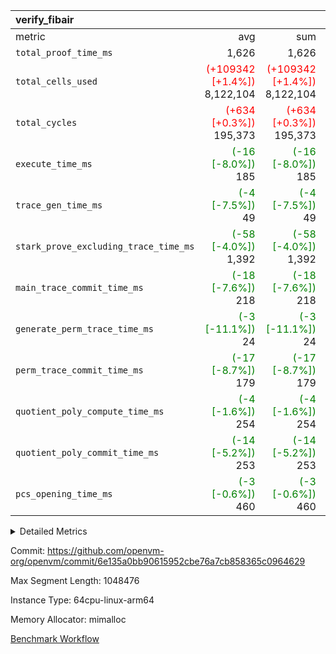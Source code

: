 | verify_fibair |||||
|:---|---:|---:|---:|---:|
|metric|avg|sum|max|min|
| `total_proof_time_ms ` |  1,626 |  1,626 |  1,626 |  1,626 |
| `total_cells_used    ` | <span style='color: red'>(+109342 [+1.4%])</span> 8,122,104 | <span style='color: red'>(+109342 [+1.4%])</span> 8,122,104 | <span style='color: red'>(+109342 [+1.4%])</span> 8,122,104 | <span style='color: red'>(+109342 [+1.4%])</span> 8,122,104 |
| `total_cycles        ` | <span style='color: red'>(+634 [+0.3%])</span> 195,373 | <span style='color: red'>(+634 [+0.3%])</span> 195,373 | <span style='color: red'>(+634 [+0.3%])</span> 195,373 | <span style='color: red'>(+634 [+0.3%])</span> 195,373 |
| `execute_time_ms     ` | <span style='color: green'>(-16 [-8.0%])</span> 185 | <span style='color: green'>(-16 [-8.0%])</span> 185 | <span style='color: green'>(-16 [-8.0%])</span> 185 | <span style='color: green'>(-16 [-8.0%])</span> 185 |
| `trace_gen_time_ms   ` | <span style='color: green'>(-4 [-7.5%])</span> 49 | <span style='color: green'>(-4 [-7.5%])</span> 49 | <span style='color: green'>(-4 [-7.5%])</span> 49 | <span style='color: green'>(-4 [-7.5%])</span> 49 |
| `stark_prove_excluding_trace_time_ms` | <span style='color: green'>(-58 [-4.0%])</span> 1,392 | <span style='color: green'>(-58 [-4.0%])</span> 1,392 | <span style='color: green'>(-58 [-4.0%])</span> 1,392 | <span style='color: green'>(-58 [-4.0%])</span> 1,392 |
| `main_trace_commit_time_ms` | <span style='color: green'>(-18 [-7.6%])</span> 218 | <span style='color: green'>(-18 [-7.6%])</span> 218 | <span style='color: green'>(-18 [-7.6%])</span> 218 | <span style='color: green'>(-18 [-7.6%])</span> 218 |
| `generate_perm_trace_time_ms` | <span style='color: green'>(-3 [-11.1%])</span> 24 | <span style='color: green'>(-3 [-11.1%])</span> 24 | <span style='color: green'>(-3 [-11.1%])</span> 24 | <span style='color: green'>(-3 [-11.1%])</span> 24 |
| `perm_trace_commit_time_ms` | <span style='color: green'>(-17 [-8.7%])</span> 179 | <span style='color: green'>(-17 [-8.7%])</span> 179 | <span style='color: green'>(-17 [-8.7%])</span> 179 | <span style='color: green'>(-17 [-8.7%])</span> 179 |
| `quotient_poly_compute_time_ms` | <span style='color: green'>(-4 [-1.6%])</span> 254 | <span style='color: green'>(-4 [-1.6%])</span> 254 | <span style='color: green'>(-4 [-1.6%])</span> 254 | <span style='color: green'>(-4 [-1.6%])</span> 254 |
| `quotient_poly_commit_time_ms` | <span style='color: green'>(-14 [-5.2%])</span> 253 | <span style='color: green'>(-14 [-5.2%])</span> 253 | <span style='color: green'>(-14 [-5.2%])</span> 253 | <span style='color: green'>(-14 [-5.2%])</span> 253 |
| `pcs_opening_time_ms ` | <span style='color: green'>(-3 [-0.6%])</span> 460 | <span style='color: green'>(-3 [-0.6%])</span> 460 | <span style='color: green'>(-3 [-0.6%])</span> 460 | <span style='color: green'>(-3 [-0.6%])</span> 460 |



<details>
<summary>Detailed Metrics</summary>

|  | verify_program_compile_ms | total_cells | stark_prove_excluding_trace_time_ms | quotient_poly_compute_time_ms | quotient_poly_commit_time_ms | perm_trace_commit_time_ms | pcs_opening_time_ms | main_trace_commit_time_ms |
| --- | --- | --- | --- | --- | --- | --- | --- |
|  | 15 | 32 | 9 | 0 | 1 | 0 | 2 | 5 | 

| air_name | rows | quotient_deg | main_cols | interactions | constraints | cells |
| --- | --- | --- | --- | --- | --- | --- |
| AccessAdapterAir<2> |  | 4 |  | 5 | 12 |  | 
| AccessAdapterAir<4> |  | 4 |  | 5 | 12 |  | 
| AccessAdapterAir<8> |  | 4 |  | 5 | 12 |  | 
| FibonacciAir | 16 | 1 | 2 |  | 5 | 32 | 
| FriReducedOpeningAir |  | 4 |  | 35 | 59 |  | 
| NativePoseidon2Air<BabyBearParameters>, 1> |  | 4 |  | 31 | 302 |  | 
| PhantomAir |  | 4 |  | 3 | 4 |  | 
| ProgramAir |  | 1 |  | 1 | 4 |  | 
| VariableRangeCheckerAir |  | 1 |  | 1 | 4 |  | 
| VmAirWrapper<BranchNativeAdapterAir, BranchEqualCoreAir<1> |  | 2 |  | 11 | 23 |  | 
| VmAirWrapper<JalNativeAdapterAir, JalCoreAir> |  | 4 |  | 7 | 6 |  | 
| VmAirWrapper<NativeAdapterAir<2, 0>, PublicValuesCoreAir> |  | 4 |  | 11 | 22 |  | 
| VmAirWrapper<NativeAdapterAir<2, 1>, FieldArithmeticCoreAir> |  | 4 |  | 15 | 23 |  | 
| VmAirWrapper<NativeLoadStoreAdapterAir<1>, NativeLoadStoreCoreAir<1> |  | 4 |  | 19 | 31 |  | 
| VmAirWrapper<NativeVectorizedAdapterAir<4>, FieldExtensionCoreAir> |  | 4 |  | 15 | 23 |  | 
| VmConnectorAir |  | 4 |  | 3 | 8 |  | 
| VolatileBoundaryAir |  | 4 |  | 4 | 16 |  | 

| group | trace_gen_time_ms | total_proof_time_ms | total_cycles | total_cells_used | total_cells | stark_prove_excluding_trace_time_ms | quotient_poly_compute_time_ms | quotient_poly_commit_time_ms | perm_trace_commit_time_ms | pcs_opening_time_ms | main_trace_commit_time_ms | generate_perm_trace_time_ms | fri.log_blowup | execute_time_ms |
| --- | --- | --- | --- | --- | --- | --- | --- | --- | --- | --- | --- | --- | --- | --- |
| verify_fibair | 49 | 1,626 | 195,373 | 8,122,104 | 23,451,672 | 1,392 | 254 | 253 | 179 | 460 | 218 | 24 | 2 | 185 | 

| group | air_name | rows | prep_cols | perm_cols | main_cols | cells |
| --- | --- | --- | --- | --- | --- | --- |
| verify_fibair | AccessAdapterAir<2> | 32,768 |  | 16 | 11 | 884,736 | 
| verify_fibair | AccessAdapterAir<4> | 16,384 |  | 16 | 13 | 475,136 | 
| verify_fibair | AccessAdapterAir<8> | 4,096 |  | 16 | 17 | 135,168 | 
| verify_fibair | FriReducedOpeningAir | 512 |  | 76 | 64 | 71,680 | 
| verify_fibair | NativePoseidon2Air<BabyBearParameters>, 1> | 2,048 |  | 36 | 348 | 786,432 | 
| verify_fibair | PhantomAir | 2,048 |  | 8 | 6 | 28,672 | 
| verify_fibair | ProgramAir | 16,384 |  | 8 | 10 | 294,912 | 
| verify_fibair | VariableRangeCheckerAir | 262,144 | 2 | 8 | 1 | 2,359,296 | 
| verify_fibair | VmAirWrapper<BranchNativeAdapterAir, BranchEqualCoreAir<1> | 32,768 |  | 28 | 23 | 1,671,168 | 
| verify_fibair | VmAirWrapper<JalNativeAdapterAir, JalCoreAir> | 8,192 |  | 12 | 10 | 180,224 | 
| verify_fibair | VmAirWrapper<NativeAdapterAir<2, 1>, FieldArithmeticCoreAir> | 131,072 |  | 20 | 30 | 6,553,600 | 
| verify_fibair | VmAirWrapper<NativeLoadStoreAdapterAir<1>, NativeLoadStoreCoreAir<1> | 131,072 |  | 24 | 41 | 8,519,680 | 
| verify_fibair | VmAirWrapper<NativeVectorizedAdapterAir<4>, FieldExtensionCoreAir> | 4,096 |  | 20 | 40 | 245,760 | 
| verify_fibair | VmConnectorAir | 2 | 1 | 8 | 4 | 24 | 
| verify_fibair | VolatileBoundaryAir | 65,536 |  | 8 | 11 | 1,245,184 | 

</details>


Commit: https://github.com/openvm-org/openvm/commit/6e135a0bb90615952cbe76a7cb858365c0964629

Max Segment Length: 1048476

Instance Type: 64cpu-linux-arm64

Memory Allocator: mimalloc

[Benchmark Workflow](https://github.com/openvm-org/openvm/actions/runs/12579443400)
